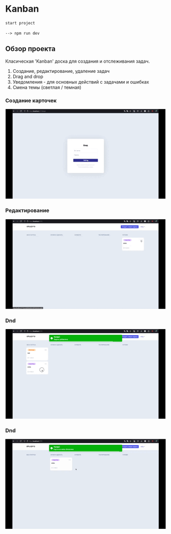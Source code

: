 # Kanban 

```
start project

--> npm run dev
```

## Обзор проекта

Класическая 'Kanban' доска для создания и отслеживания задач.

1. Создание, редактирование, удаление задач
2. Drag and drop
3. Уведомления - для основных действий с задачами и ошибках
4. Смена темы (светлая / темная)

### Создание карточек

![](gif/create-card.gif)

### Редактирование

![](gif/patch-card.gif)

### Dnd

![](gif/drag-and-drop.gif)

### Dnd

![](gif/change-theme.gif)